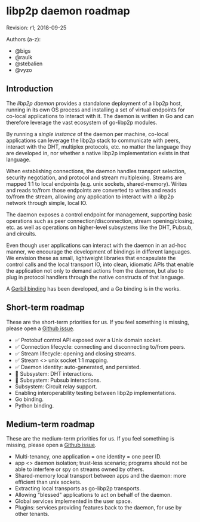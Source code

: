 # libp2p daemon roadmap

Revision: r1; 2018-09-25

Authors (a-z):
  - @bigs
  - @raulk
  - @stebalien
  - @vyzo

## Introduction

The *libp2p daemon* provides a standalone deployment of a libp2p host, running
in its own OS process and installing a set of virtual endpoints for co-local
applications to interact with it. The daemon is written in Go and can therefore
leverage the vast ecosystem of go-libp2p modules.

By running a *single instance* of the daemon per machine, co-local applications
can leverage the libp2p stack to communicate with peers, interact with the DHT,
multiplex protocols, etc. no matter the language they are developed in, nor
whether a native libp2p implementation exists in that language.

When establishing connections, the daemon handles transport selection, security
negotiation, and protocol and stream multiplexing. Streams are mapped 1:1 to
local endpoints (e.g. unix sockets, shared-memory). Writes and reads to/from
those endpoints are converted to writes and reads to/from the stream, allowing
any application to interact with a libp2p network through simple, local IO.

The daemon exposes a control endpoint for management, supporting basic
operations such as peer connection/disconnection, stream opening/closing, etc.
as well as operations on higher-level subsystems like the DHT, Pubsub, and
circuits.

Even though user applications can interact with the daemon in an ad-hoc manner,
we encourage the development of bindings in different languages. We envision
these as small, lightweight libraries that encapsulate the control calls and the
local transport IO, into clean, idiomatic APIs that enable the application not
only to demand actions from the daemon, but also to plug in protocol handlers
through the native constructs of that language.

A [Gerbil binding](https://github.com/vyzo/gerbil-libp2p/) has been developed,
and a Go binding is in the works.

## Short-term roadmap

These are the short-term priorities for us. If you feel something is missing,
please open a [Github issue](https://github.com/libp2p/go-libp2p-daemon/issues).

- ✅ Protobuf control API exposed over a Unix domain socket.
- ✅ Connection lifecycle: connecting and disconnecting to/from peers.
- ✅ Stream lifecycle: opening and closing streams.
- ✅ Stream <> unix socket 1:1 mapping.
- ✅ Daemon identity: auto-generated, and persisted.
- 🚧 Subsystem: DHT interactions.
- 🚧 Subsystem: Pubsub interactions.
- Subsystem: Circuit relay support.
- Enabling interoperability testing between libp2p implementations.
- Go binding.
- Python binding.

## Medium-term roadmap

These are the medium-term priorities for us. If you feel something is missing,
please open a [Github issue](https://github.com/libp2p/go-libp2p-daemon/issues).

- Multi-tenancy, one application = one identity = one peer ID.
- app <> daemon isolation; trust-less scenario; programs should not be able to 
  interfere or spy on streams owned by others.
- Shared-memory local transport between apps and the daemon: more efficient 
  than unix sockets.
- Extracting local transports as go-libp2p transports.
- Allowing "blessed" applications to act on behalf of the daemon.
- Global services implemented in the user space.
- Plugins: services providing features back to the daemon, for use by other 
  tenants.
